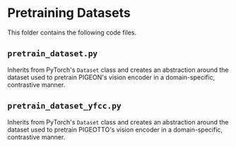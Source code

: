 # Pretraining Datasets

This folder contains the following code files.

## ```pretrain_dataset.py```

Inherits from PyTorch's ```Dataset``` class and creates an abstraction around the dataset used to pretrain PIGEON's vision encoder in a domain-specific, contrastive manner.

## ```pretrain_dataset_yfcc.py```

Inherits from PyTorch's ```Dataset``` class and creates an abstraction around the dataset used to pretrain PIGEOTTO's vision encoder in a domain-specific, contrastive manner.
